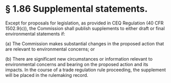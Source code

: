 # § 1.86   Supplemental statements.

Except for proposals for legislation, as provided in CEQ Regulation (40 CFR 1502.9(c)), the Commission shall publish supplements to either draft or final environmental statements if:


(a) The Commission makes substantial changes in the proposed action that are relevant to environmental concerns; or


(b) There are significant new circumstances or information relevant to environmental concerns and bearing on the proposed action and its impacts. In the course of a trade regulation rule proceeding, the supplement will be placed in the rulemaking record.




